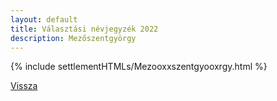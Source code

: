 ```yaml
---
layout: default
title: Választási névjegyzék 2022
description: Mezőszentgyörgy
---
```


{% include settlementHTMLs/Mezooxxszentgyooxrgy.html %}

[Vissza](../)